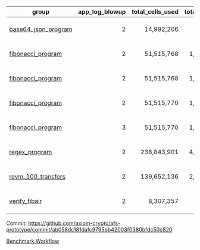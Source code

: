 | group | app_log_blowup | total_cells_used | total_cycles | total_proof_time_ms | agg_log_blowup | total_cells_used_leaf_agg | total_cycles_leaf_agg | total_proof_time_ms_leaf_agg | instance | alloc |
|---|---|---|---|---|---|---|---|---|---|---|
| [ base64_json_program ](https://github.com/axiom-crypto/afs-prototype/blob/gh-pages/benchmarks-pr/834/individual/base64_json-2-2-64cpu-linux-arm64-mimalloc.md) | <div style='text-align: right'>2</div> | <div style='text-align: right'>14,992,206</div> | <div style='text-align: right'>217,349</div> | <span style="color: green">(-14.0 [-0.5%])</span> <div style='text-align: right'>2,751.0</div> | - | - | - | - | 64cpu-linux-arm64 | mimalloc |
| [ fibonacci_program ](https://github.com/axiom-crypto/afs-prototype/blob/gh-pages/benchmarks-pr/834/individual/fibonacci-2-2-64cpu-linux-arm64-jemalloc.md) | <div style='text-align: right'>2</div> | <div style='text-align: right'>51,515,768</div> | <div style='text-align: right'>1,500,219</div> | <span style="color: red">(+17.0 [+0.2%])</span> <div style='text-align: right'>7,633.0</div> | - | - | - | - | 64cpu-linux-arm64 | jemalloc |
| [ fibonacci_program ](https://github.com/axiom-crypto/afs-prototype/blob/gh-pages/benchmarks-pr/834/individual/fibonacci-2-2-64cpu-linux-arm64-mimalloc.md) | <div style='text-align: right'>2</div> | <div style='text-align: right'>51,515,768</div> | <div style='text-align: right'>1,500,219</div> | <span style="color: green">(-29.0 [-0.4%])</span> <div style='text-align: right'>7,069.0</div> | - | - | - | - | 64cpu-linux-arm64 | mimalloc |
| [ fibonacci_program ](https://github.com/axiom-crypto/afs-prototype/blob/gh-pages/benchmarks-pr/834/individual/fibonacci-2-2-64cpu-linux-x64-jemalloc.md) | <div style='text-align: right'>2</div> | <div style='text-align: right'>51,515,770</div> | <div style='text-align: right'>1,500,219</div> | <span style="color: green">(-157.0 [-2.0%])</span> <div style='text-align: right'>7,513.0</div> | - | - | - | - | 64cpu-linux-x64 | jemalloc |
| [ fibonacci_program ](https://github.com/axiom-crypto/afs-prototype/blob/gh-pages/benchmarks-pr/834/individual/fibonacci-3-3-64cpu-linux-x64-jemalloc.md) | <div style='text-align: right'>3</div> | <div style='text-align: right'>51,515,770</div> | <div style='text-align: right'>1,500,219</div> | <span style="color: green">(-723.0 [-6.8%])</span> <div style='text-align: right'>9,868.0</div> | - | - | - | - | 64cpu-linux-x64 | jemalloc |
| [ regex_program ](https://github.com/axiom-crypto/afs-prototype/blob/gh-pages/benchmarks-pr/834/individual/regex-2-2-64cpu-linux-arm64-mimalloc.md) | <div style='text-align: right'>2</div> | <div style='text-align: right'>238,843,901</div> | <div style='text-align: right'>4,190,909</div> | <span style="color: red">(+308.0 [+1.1%])</span> <div style='text-align: right'>29,017.0</div> | - | - | - | - | 64cpu-linux-arm64 | mimalloc |
| [ revm_100_transfers ](https://github.com/axiom-crypto/afs-prototype/blob/gh-pages/benchmarks-pr/834/individual/revm_transfer-2-2-64cpu-linux-arm64-mimalloc.md) | <div style='text-align: right'>2</div> | <div style='text-align: right'>139,652,136</div> | <div style='text-align: right'>2,348,437</div> | <span style="color: red">(+205.0 [+1.3%])</span> <div style='text-align: right'>16,261.0</div> | - | - | - | - | 64cpu-linux-arm64 | mimalloc |
| [ verify_fibair ](https://github.com/axiom-crypto/afs-prototype/blob/gh-pages/benchmarks-pr/834/individual/verify_fibair-2-2-64cpu-linux-arm64-mimalloc.md) | <div style='text-align: right'>2</div> | <div style='text-align: right'>8,307,357</div> | <div style='text-align: right'>199,267</div> | <span style="color: red">(+7.0 [+0.4%])</span> <div style='text-align: right'>1,595.0</div> | - | - | - | - | 64cpu-linux-arm64 | mimalloc |

Commit: https://github.com/axiom-crypto/afs-prototype/commit/ab058dc181dafc9795bb42003f0380bfdc50c820

[Benchmark Workflow](https://github.com/axiom-crypto/afs-prototype/actions/runs/11902637441)
